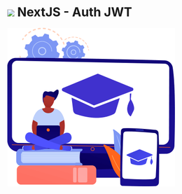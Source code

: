 # <img src=".github/rocketseat.ico" width="25px"> NextJS - Auth JWT

<img src=".github/computer.png">